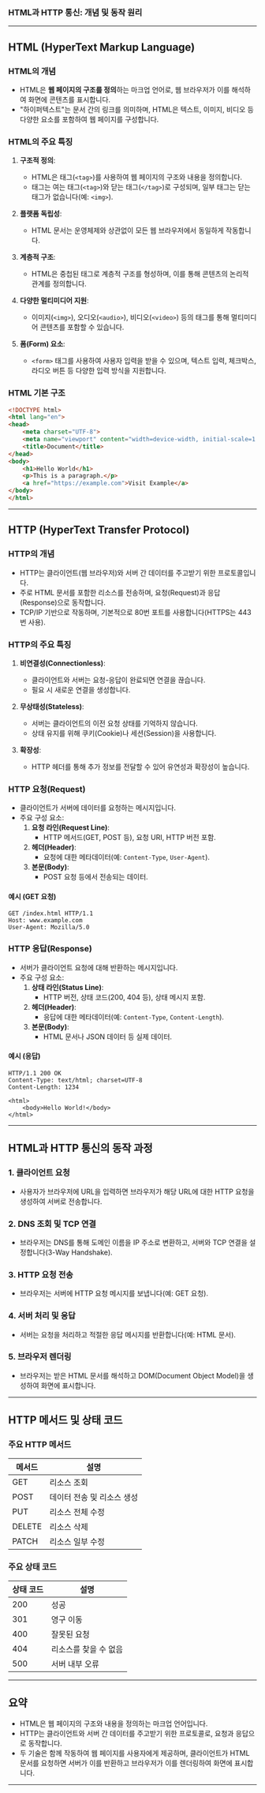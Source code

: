 ### HTML과 HTTP 통신: 개념 및 동작 원리

---

## **HTML (HyperText Markup Language)**

### **HTML의 개념**
- HTML은 **웹 페이지의 구조를 정의**하는 마크업 언어로, 웹 브라우저가 이를 해석하여 화면에 콘텐츠를 표시합니다.
- "하이퍼텍스트"는 문서 간의 링크를 의미하며, HTML은 텍스트, 이미지, 비디오 등 다양한 요소를 포함하여 웹 페이지를 구성합니다.

### **HTML의 주요 특징**
1. **구조적 정의**:
   - HTML은 태그(`<tag>`)를 사용하여 웹 페이지의 구조와 내용을 정의합니다.
   - 태그는 여는 태그(`<tag>`)와 닫는 태그(`</tag>`)로 구성되며, 일부 태그는 닫는 태그가 없습니다(예: `<img>`).

2. **플랫폼 독립성**:
   - HTML 문서는 운영체제와 상관없이 모든 웹 브라우저에서 동일하게 작동합니다.

3. **계층적 구조**:
   - HTML은 중첩된 태그로 계층적 구조를 형성하며, 이를 통해 콘텐츠의 논리적 관계를 정의합니다.

4. **다양한 멀티미디어 지원**:
   - 이미지(`<img>`), 오디오(`<audio>`), 비디오(`<video>`) 등의 태그를 통해 멀티미디어 콘텐츠를 포함할 수 있습니다.

5. **폼(Form) 요소**:
   - `<form>` 태그를 사용하여 사용자 입력을 받을 수 있으며, 텍스트 입력, 체크박스, 라디오 버튼 등 다양한 입력 방식을 지원합니다.

### **HTML 기본 구조**
```html
<!DOCTYPE html>
<html lang="en">
<head>
    <meta charset="UTF-8">
    <meta name="viewport" content="width=device-width, initial-scale=1.0">
    <title>Document</title>
</head>
<body>
    <h1>Hello World</h1>
    <p>This is a paragraph.</p>
    <a href="https://example.com">Visit Example</a>
</body>
</html>
```

---

## **HTTP (HyperText Transfer Protocol)**

### **HTTP의 개념**
- HTTP는 클라이언트(웹 브라우저)와 서버 간 데이터를 주고받기 위한 프로토콜입니다.
- 주로 HTML 문서를 포함한 리소스를 전송하며, 요청(Request)과 응답(Response)으로 동작합니다.
- TCP/IP 기반으로 작동하며, 기본적으로 80번 포트를 사용합니다(HTTPS는 443번 사용).

### **HTTP의 주요 특징**
1. **비연결성(Connectionless)**:
   - 클라이언트와 서버는 요청-응답이 완료되면 연결을 끊습니다.
   - 필요 시 새로운 연결을 생성합니다.

2. **무상태성(Stateless)**:
   - 서버는 클라이언트의 이전 요청 상태를 기억하지 않습니다.
   - 상태 유지를 위해 쿠키(Cookie)나 세션(Session)을 사용합니다.

3. **확장성**:
   - HTTP 헤더를 통해 추가 정보를 전달할 수 있어 유연성과 확장성이 높습니다.

### **HTTP 요청(Request)**
- 클라이언트가 서버에 데이터를 요청하는 메시지입니다.
- 주요 구성 요소:
  1. **요청 라인(Request Line)**:
     - HTTP 메서드(GET, POST 등), 요청 URI, HTTP 버전 포함.
  2. **헤더(Header)**:
     - 요청에 대한 메타데이터(예: `Content-Type`, `User-Agent`).
  3. **본문(Body)**:
     - POST 요청 등에서 전송되는 데이터.

#### 예시 (GET 요청)
```
GET /index.html HTTP/1.1
Host: www.example.com
User-Agent: Mozilla/5.0
```

### **HTTP 응답(Response)**
- 서버가 클라이언트 요청에 대해 반환하는 메시지입니다.
- 주요 구성 요소:
  1. **상태 라인(Status Line)**:
     - HTTP 버전, 상태 코드(200, 404 등), 상태 메시지 포함.
  2. **헤더(Header)**:
     - 응답에 대한 메타데이터(예: `Content-Type`, `Content-Length`).
  3. **본문(Body)**:
     - HTML 문서나 JSON 데이터 등 실제 데이터.

#### 예시 (응답)
```
HTTP/1.1 200 OK
Content-Type: text/html; charset=UTF-8
Content-Length: 1234

<html>
    <body>Hello World!</body>
</html>
```

---

## **HTML과 HTTP 통신의 동작 과정**

### 1. 클라이언트 요청
- 사용자가 브라우저에 URL을 입력하면 브라우저가 해당 URL에 대한 HTTP 요청을 생성하여 서버로 전송합니다.

### 2. DNS 조회 및 TCP 연결
- 브라우저는 DNS를 통해 도메인 이름을 IP 주소로 변환하고, 서버와 TCP 연결을 설정합니다(3-Way Handshake).

### 3. HTTP 요청 전송
- 브라우저는 서버에 HTTP 요청 메시지를 보냅니다(예: GET 요청).

### 4. 서버 처리 및 응답
- 서버는 요청을 처리하고 적절한 응답 메시지를 반환합니다(예: HTML 문서).

### 5. 브라우저 렌더링
- 브라우저는 받은 HTML 문서를 해석하고 DOM(Document Object Model)을 생성하여 화면에 표시합니다.

---

## **HTTP 메서드 및 상태 코드**

### 주요 HTTP 메서드
| 메서드   | 설명                              |
|----------|-----------------------------------|
| GET      | 리소스 조회                      |
| POST     | 데이터 전송 및 리소스 생성        |
| PUT      | 리소스 전체 수정                 |
| DELETE   | 리소스 삭제                      |
| PATCH    | 리소스 일부 수정                 |

### 주요 상태 코드
| 상태 코드 | 설명                              |
|-----------|-----------------------------------|
| 200       | 성공                              |
| 301       | 영구 이동                         |
| 400       | 잘못된 요청                       |
| 404       | 리소스를 찾을 수 없음             |
| 500       | 서버 내부 오류                    |

---

## 요약

- HTML은 웹 페이지의 구조와 내용을 정의하는 마크업 언어입니다.
- HTTP는 클라이언트와 서버 간 데이터를 주고받기 위한 프로토콜로, 요청과 응답으로 동작합니다.
- 두 기술은 함께 작동하여 웹 페이지를 사용자에게 제공하며, 클라이언트가 HTML 문서를 요청하면 서버가 이를 반환하고 브라우저가 이를 렌더링하여 화면에 표시합니다.

---
